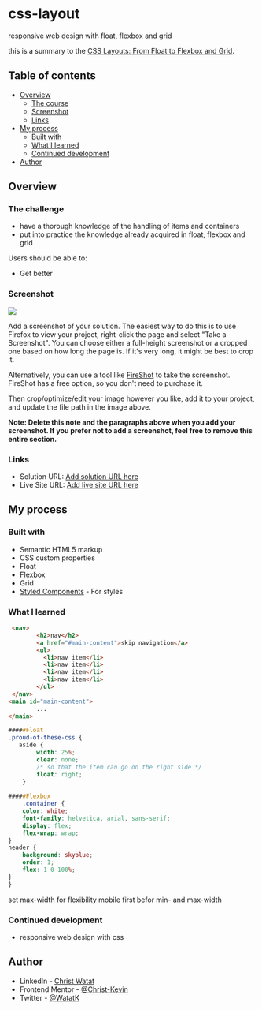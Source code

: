# css-layout
responsive web design with float, flexbox and grid

this is a summary to the [CSS Layouts: From Float to Flexbox and Grid](https://www.linkedin.com/learning/?u=82720546#:~:text=CSS%20Layouts%3A%20From%20Float%20to%20Flexbox%20and%20Grid). 

## Table of contents

- [Overview](#overview)
  - [The course](#the-course)
  - [Screenshot](#screenshot)
  - [Links](#links)
- [My process](#my-process)
  - [Built with](#built-with)
  - [What I learned](#what-i-learned)
  - [Continued development](#continued-development)
- [Author](#author)


## Overview

### The challenge

- have a thorough knowledge of the handling of items and containers
- put into practice the knowledge already acquired in float, flexbox and grid

Users should be able to:

- Get better 

### Screenshot

![](./screenshot.jpg)

Add a screenshot of your solution. The easiest way to do this is to use Firefox to view your project, right-click the page and select "Take a Screenshot". You can choose either a full-height screenshot or a cropped one based on how long the page is. If it's very long, it might be best to crop it.

Alternatively, you can use a tool like [FireShot](https://getfireshot.com/) to take the screenshot. FireShot has a free option, so you don't need to purchase it. 

Then crop/optimize/edit your image however you like, add it to your project, and update the file path in the image above.

**Note: Delete this note and the paragraphs above when you add your screenshot. If you prefer not to add a screenshot, feel free to remove this entire section.**

### Links

- Solution URL: [Add solution URL here](https://your-solution-url.com)
- Live Site URL: [Add live site URL here](https://your-live-site-url.com)

## My process

### Built with

- Semantic HTML5 markup
- CSS custom properties
- Float
- Flexbox
- Grid
- [Styled Components](https://styled-components.com/) - For styles

### What I learned

```html
 <nav>
        <h2>nav</h2>
        <a href="#main-content">skip navigation</a>
        <ul>
          <li>nav item</li>
          <li>nav item</li>
          <li>nav item</li>
          <li>nav item</li>
        </ul>
 </nav>
<main id="main-content">
        ...
</main>
```
```css
#####Float
.proud-of-these-css {
   aside {
        width: 25%;
        clear: none;
        /* so that the item can go on the right side */
        float: right;
    }
    
#####Flexbox
    .container {
    color: white;
    font-family: helvetica, arial, sans-serif;
    display: flex;
    flex-wrap: wrap;
}
header {
    background: skyblue;
    order: 1;
    flex: 1 0 100%;
}
}
```
set max-width for flexibility
mobile first befor min- and max-width


### Continued development

- responsive web design with css


## Author

- LinkedIn - [Christ Watat](https://www.linkedin.com/in/christ-k%C3%A9vin-touga-watat-32026712a?lipi=urn%3Ali%3Apage%3Ad_flagship3_profile_view_base_contact_details%3B8kg%2Bc3nQSpeLtRN4etFyNA%3D%3D)
- Frontend Mentor - [@Christ-Kevin](https://www.frontendmentor.io/profile/Christ-Kevin)
- Twitter - [@WatatK](https://www.twitter.com/WatatK)

